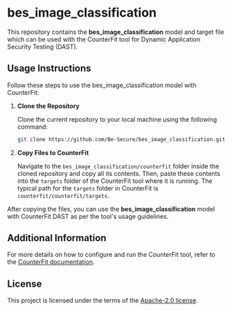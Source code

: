 # bes_image_classification

This repository contains the **bes_image_classification** model and target file which can be used with the CounterFit tool for Dynamic Application Security Testing (DAST).

## Usage Instructions

Follow these steps to use the bes_image_classification model with CounterFit:

1. **Clone the Repository**

   Clone the current repository to your local machine using the following command:
   ```sh
   git clone https://github.com/Be-Secure/bes_image_classification.git

2. **Copy Files to CounterFit**
   
    Navigate to the `bes_image_classification/counterfit` folder inside the cloned repository and copy all its contents. Then, paste these contents into the `targets` folder of the CounterFit tool where it is           running. The typical path for the `targets` folder in CounterFit is `counterfit/counterfit/targets`.

After copying the files, you can use the **bes_image_classification** model with CounterFit DAST as per the tool's usage guidelines.

## Additional Information

For more details on how to configure and run the CounterFit tool, refer to the [CounterFit documentation](https://github.com/Be-Secure/counterfit).

## License
This project is licensed under the terms of the [Apache-2.0 license](https://github.com/Be-Secure/bes_image_classification/blob/main/LICENSE).
